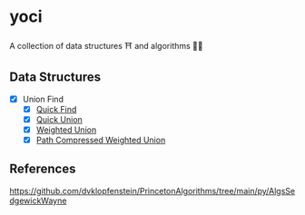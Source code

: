 # yoci
A collection of data structures ⛩ and algorithms 🏃‍♂️

## Data Structures
- [x] Union Find
  - [x] [Quick Find](https://github.com/karthiikselvam/yoci/blob/main/Union%20Find/quick-find.py)
  - [x] [Quick Union](https://github.com/karthiikselvam/yoci/blob/main/Union%20Find/quick-union.py)
  - [x] [Weighted Union](https://github.com/karthiikselvam/yoci/blob/main/Union%20Find/weighted-union.py)
  - [x] [Path Compressed Weighted Union](https://github.com/karthiikselvam/yoci/blob/main/Union%20Find/path-compressed-weighted-union.py)

## References 
https://github.com/dvklopfenstein/PrincetonAlgorithms/tree/main/py/AlgsSedgewickWayne